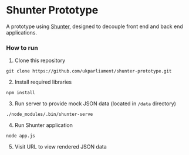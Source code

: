 # Shunter Prototype

A prototype using [Shunter](https://github.com/springernature/shunter/), designed to decouple front end and back end applications.

### How to run

1. Clone this repository
```kernal
git clone https://github.com/ukparliament/shunter-prototype.git
```

2. Install required libraries
```kernal
npm install
```

3. Run server to provide mock JSON data (located in `/data` directory)
```kernal
./node_modules/.bin/shunter-serve
```

4. Run Shunter application
```kernal
node app.js
```

5. Visit URL to view rendered JSON data

